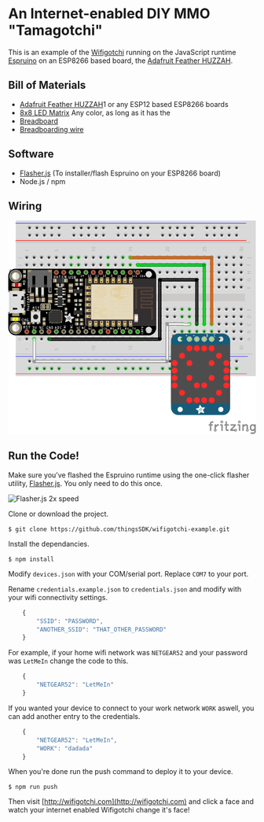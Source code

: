 # An Internet-enabled DIY MMO "Tamagotchi"

This is an example of the [Wifigotchi](http://wifigotchi.com) running on the JavaScript runtime [Espruino](http://espruino.com) on an ESP8266 based board, the [Adafruit Feather HUZZAH](https://www.adafruit.com/products/2821).

## Bill of Materials

* [Adafruit Feather HUZZAH](https://www.adafruit.com/products/282)1 or any ESP12 based ESP8266 boards
* [8x8 LED Matrix](https://www.adafruit.com/products/1857) Any color, as long as it has the 
* [Breadboard](https://www.adafruit.com/products/64) 
* [Breadboarding wire](https://www.adafruit.com/products/153)

## Software

* [Flasher.js](http://forefront.io/a/introducing-flasher-js/) (To installer/flash Espruino on your ESP8266 board)
* Node.js / npm

## Wiring

![Wifigotchi wiring](images/wiring.png)

## Run the Code!

Make sure you've flashed the Espruino runtime using the one-click flasher utility, [Flasher.js](http://forefront.io/a/introducing-flasher-js/). You only need to do this once.

![Flasher.js 2x speed](http://forefront.io/attachments/flasher.js.gif)

Clone or download the project.

```
$ git clone https://github.com/thingsSDK/wifigotchi-example.git
```

Install the dependancies.

```
$ npm install
```

Modify `devices.json` with your COM/serial port. Replace `COM7` to your port.

Rename `credentials.example.json` to `credentials.json` and modify with your wifi connectivity settings.

```javascript
    {
        "SSID": "PASSWORD",
        "ANOTHER_SSID": "THAT_OTHER_PASSWORD"
    }
```

For example, if your home wifi network was `NETGEAR52` and your password was `LetMeIn` change the code to this.

```javascript
    {
        "NETGEAR52": "LetMeIn"
    }
```

If you wanted your device to connect to your work network `WORK` aswell, you can add another entry to the credentials.

```javascript
    {
        "NETGEAR52": "LetMeIn",
        "WORK": "dadada"
    }
```

When you're done run the push command to deploy it to your device.

```
$ npm run push
```

Then visit [http://wifigotchi.com](http://wifigotchi.com) and click a face and watch your internet enabled Wifigotchi change it's face!
